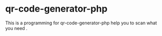# qr-code-generator-php
This is a programming for qr-code-generator-php help you to scan what you need .
